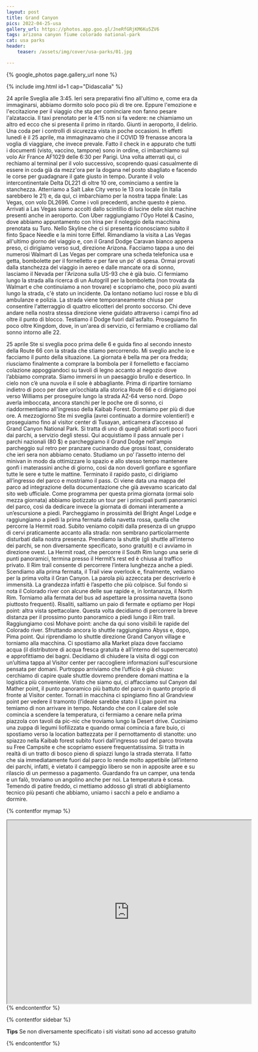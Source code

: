 ```yaml
---
layout: post
title: Grand Canyon
pics: 2022-04-25-usa
gallery_url: https://photos.app.goo.gl/JneRfGRjKM6Ku5ZV6
tags: arizona canyon fiume colorado national-park
cat: usa parks
header:
    teaser: /assets/img/cover/usa-parks/01.jpg

---
```


{% google_photos page.gallery_url none %}

{% include img.html id=1 cap="Didascalia" %}

24 aprile
Sveglia alle 3:45. Ieri sera preparativi fino all'ultimo e, come era da immaginarsi, abbiamo dormito solo poco più di tre ore. Eppure l'emozione e l'eccitazione per il viaggio che sta per cominciare non fanno pesare l'alzataccia. Il taxi prenotato per le 4:15 non si fa vedere: ne chiamiamo un altro ed ecco che si presenta il primo in ritardo. Giunti in aeroporto, il delirio. Una coda per i controlli di sicurezza vista in poche occasioni. In effetti lunedì è il 25 aprile, ma immaginavamo che il COVID 19 frenasse ancora la voglia di viaggiare, che invece prevale. Fatto il check in e appurato che tutti i documenti (visto, vaccino, tampone) sono in ordine, ci imbarchiamo sul volo Air France AF1029 delle 6:30 per Parigi. Una volta atterrati qui, ci rechiamo al terminal per il volo successivo, scoprendo quasi casualmente di essere in coda già da mezz'ora per la dogana nel posto sbagliato e facendo le corse per guadagnare il gate giusto in tempo. Durante il volo intercontinentale Delta DL221 di oltre 10 ore, cominciamo a sentire la stanchezza. Atterriamo a Salt Lake City verso le 13 ora locale (in Italia sarebbero le 21) e, da qui, ci imbarchiamo per la nostra tappa finale: Las Vegas, con volo DL2696. Come i voli precedenti, anche questo è pieno.
Arrivati a Las Vegas siamo accolti dallo scintillio di lucine delle slot machine presenti anche in aeroporto. Con Uber raggiungiamo l'Oyo Hotel & Casino, dove abbiamo appuntamento con Irina per il noleggio della macchina prenotata su Turo. Nello Skyline che ci si presenta riconosciamo subito il finto Space Needle e la mini torre Eiffel. Rimandiamo la visita a Las Vegas all'ultimo giorno del viaggio e, con il Grand Dodge Caravan bianco appena preso, ci dirigiamo verso sud, direzione Arizona. Facciamo tappa a uno dei numerosi Walmart di Las Vegas per comprare una scheda telefonica usa e getta, bombolette per il fornelletto e per fare un po' di spesa. Ormai provati dalla stanchezza del viaggio in aereo e dalle mancate ora di sonno, lasciamo il Nevada per l'Arizona sulla US-93 che è già buio. Ci fermiamo lungo la strada alla ricerca di un Autogrill per la bomboletta (non trovata da Walmart e che continuiamo a non trovare) e scopriamo che, poco più avanti lungo la strada, c'è stato un incidente. Da lontano notiamo luci rosse e blu di ambulanze e polizia. La strada viene temporaneamente chiusa per consentire l'atterraggio di quattro elicotteri del pronto soccorso. Chi deve andare nella nostra stessa direzione viene guidato attraverso i campi fino ad oltre il punto di blocco. Testiamo il Dodge fuori dall'asfalto. Proseguiamo fin poco oltre Kingdom, dove, in un'area di servizio, ci fermiamo e crolliamo dal sonno intorno alle 22.

25 aprile
Ste si sveglia poco prima delle 6 e guida fino al secondo innesto della Route 66 con la strada che stiamo percorrendo. Mi sveglio anche io e facciamo il punto della situazione. La giornata è bella ma per ora fredda; riusciamo finalmente a comprare la bombola per il fornelletto e facciamo colazione appoggiandoci su tavoli di legno accanto al negozio dove l’abbiamo comprata. Siamo immersi in un paesaggio brullo e desertico. In cielo non c’è una nuvola e il sole è abbagliante. Prima di ripartire torniamo indietro di poco per dare un’occhiata alla storica Route 66 e ci dirigiamo poi verso Williams per proseguire lungo la strada AZ-64 verso nord. Dopo averla imboccata, ancora stanchi per le poche ore di sonno, ci riaddormentiamo all'ingresso della Kaibab Forest. Dormiamo per più di due ore. A mezzogiorno Ste mi sveglia (avrei continuato a dormire volentieri!) e proseguiamo fino al visitor center di Tusayan, anticamera d’accesso al Grand Canyon National Park. Si tratta di uno di quegli abitati sorti poco fuori dai parchi, a servizio degli stessi. Qui acquistiamo il pass annuale per i parchi nazionali (80 $) e parcheggiamo il Grand Dodge nell'ampio parcheggio sul retro per pranzare cucinando due grossi toast, considerato che ieri sera non abbiamo cenato. Studiamo un po’ l’assetto interno del minivan in modo da ottimizzare lo spazio e allo stesso tempo mantenere gonfi i materassini anche di giorno, così da non doverli gonfiare e sgonfiare tutte le sere e tutte le mattine. Terminato il rapido pasto, ci dirigiamo all’ingresso del parco e mostriamo il pass. Ci viene data una mappa del parco ad integrazione della documentazione che già avevamo scaricato dal sito web ufficiale. Come programma per questa prima giornata (ormai solo mezza giornata) abbiamo ipotizzato un tour per i principali punti panoramici del parco, così da dedicare invece la giornata di domani interamente a un’escursione a piedi. Parcheggiamo in prossimità del Bright Angel Lodge e raggiungiamo a piedi la prima fermata della navetta rossa, quella che percorre la Hermit road. Subito veniamo colpiti dalla presenza di un gruppo di cervi praticamente accanto alla strada: non sembrano particolarmente disturbati dalla nostra presenza. Prendiamo la shuttle (gli shuttle all’interno dei parchi, se non diversamente specificato, sono gratuiti) e ci avviamo in direzione ovest. La Hermit road, che percorre il South Rim lungo una serie di punti panoramici, termina presso il Hermit’s rest ed è chiusa al traffico privato. Il Rim trail consente di percorrere l’intera lunghezza anche a piedi. Scendiamo alla prima fermata, il Trail view overlook e, finalmente, vediamo per la prima volta il Gran Canyon. La parola più azzeccata per descriverlo è immensità. La grandezza infatti è l’aspetto che più colpisce. Sul fondo si nota il Colorado river con alcune delle sue rapide e, in lontananza, il North Rim. Torniamo alla fermata del bus ad aspettare la prossima navetta (sono piuttosto frequenti). Risaliti, saltiamo un paio di fermate e optiamo per Hopi point: altra vista spettacolare. Questa volta decidiamo di percorrere la breve distanza per il prossimo punto panoramico a piedi lungo il Rim trail. Raggiungiamo così Mohave point: anche da qui sono visibili le rapide del Colorado river. Sfruttando ancora lo shuttle raggiungiamo Abyss e, dopo, Pima point. Qui riprendiamo lo shuttle direzione Grand Canyon village e torniamo alla macchina.
Ci spostiamo alla Market plaza dove facciamo acqua (il distributore di acqua fresca gratuita è all’interno del supermercato) e approfittiamo dei bagni.
Decidiamo di chiudere la visita di oggi con un’ultima tappa al Visitor center per raccogliere informazioni sull'escursione pensata per domani. Purtroppo arriviamo che l’ufficio è già chiuso: cerchiamo di capire quale shuttle dovremo prendere domani mattina e la logistica più conveniente. Visto che siamo qui, ci affacciamo sul Canyon dal Mather point, il punto panoramico più battuto del parco in quanto proprio di fronte al Visitor center. Tornati in macchina ci spingiamo fino al Grandview point per vedere il tramonto (l’ideale sarebbe stato il Lipan point ma temiamo di non arrivare in tempo. Notando che con il calare del sole comincia a scendere la temperatura, ci fermiamo a cenare nella prima piazzola con tavoli da pic-nic che troviamo lungo la Desert drive. Cuciniamo una zuppa di legumi liofilizzata e quando ormai comincia a fare buio, ci spostiamo verso la location battezzata per il pernottamento di stanotte: uno spiazzo nella Kaibab forest subito fuori dall’ingresso sud del parco trovata su Free Campsite e che scopriamo essere frequentatissima. Si tratta in realtà di un tratto di bosco pieno di spiazzi lungo la strada sterrata. Il fatto che sia immediatamente fuori dal parco lo rende molto appetibile (all’interno dei parchi, infatti, è vietato il campeggio libero se non in apposite aree e su rilascio di un permesso a pagamento. Guardando fra un camper, una tenda e un falò, troviamo un angolino anche per noi. La temperatura è scesa. Temendo di patire freddo, ci mettiamo addosso gli strati di abbigliamento tecnico più pesanti che abbiamo, uniamo i sacchi a pelo e andiamo a dormire.

{% contentfor mymap %}
<iframe src="https://www.google.com/maps/d/embed?mid=1aIiDT07QdJorBi44nurelExf7JgPE-DJ&ehbc=2E312F" width="640" height="480"></iframe>
{% endcontentfor %}

{% contentfor sidebar %}

**Tips**
Se non diversamente specificato i siti visitati sono ad accesso gratuito

{% endcontentfor %}
